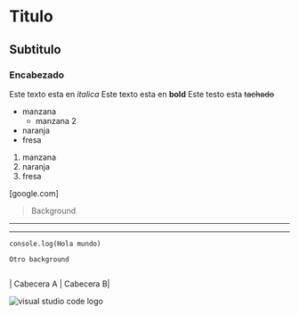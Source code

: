 <!-- Encabezados -->
# Titulo
## Subtitulo
### Encabezado

<!-- Tipos de Texto -->
Este texto esta en *italica*
Este texto esta en **bold**
Este testo esta ~~tachado~~

<!-- Listas -->
* manzana
    * manzana 2
* naranja
* fresa

1. manzana
2. naranja
3. fresa

[google.com]

> Background

<!-- Lineas -->
---
___

<!-- Codigo -->

`console.log(Hola mundo)`

```
Otro background
 
```

<!-- Tablas -->
| Cabecera A | Cabecera B|

![visual studio code logo](Picture.jpg "My Logo")